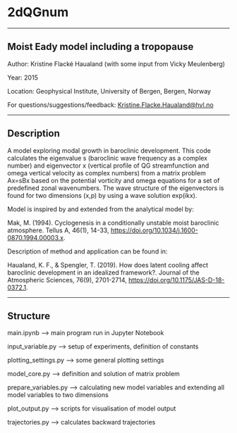 # 2dQGnum

---------------------------------------
Moist Eady model including a tropopause
---------------------------------------

Author: 	Kristine Flacké Haualand (with some input from Vicky Meulenberg)

Year: 		2015

Location: 	Geophysical Institute, University of Bergen, Bergen, Norway


For questions/suggestions/feedback: Kristine.Flacke.Haualand@hvl.no

-----------
Description
-----------

A model exploring modal growth in baroclinic development. This code calculates the eigenvalue s (baroclinic wave frequency as a complex number) and eigenvector x (vertical profile of QG streamfunction and omega vertical velocity as complex numbers) from a matrix problem Ax=sBx based on the potential vorticity and omega equations for a set of predefined zonal wavenumbers. The wave structure of the eigenvectors is found for two dimensions (x,p) by using a wave solution exp(ikx).


Model is inspired by and extended from the analytical model by:

Mak, M. (1994). Cyclogenesis in a conditionally unstable moist baroclinic atmosphere. Tellus A, 46(1), 14-33, https://doi.org/10.1034/j.1600-0870.1994.00003.x.


Description of method and application can be found in:

Haualand, K. F., & Spengler, T. (2019). How does latent cooling affect baroclinic development in an idealized framework?. Journal of the Atmospheric Sciences, 76(9), 2701-2714, https://doi.org/10.1175/JAS-D-18-0372.1.

---------
Structure
---------

main.ipynb            --> main program run in Jupyter Notebook

input_variable.py     --> setup of experiments, definition of constants

plotting_settings.py  --> some general plotting settings

model_core.py         --> definition and solution of matrix problem

prepare_variables.py  --> calculating new model variables and extending all model variables to two dimensions

plot_output.py        --> scripts for visualisation of model output

trajectories.py       --> calculates backward trajectories
